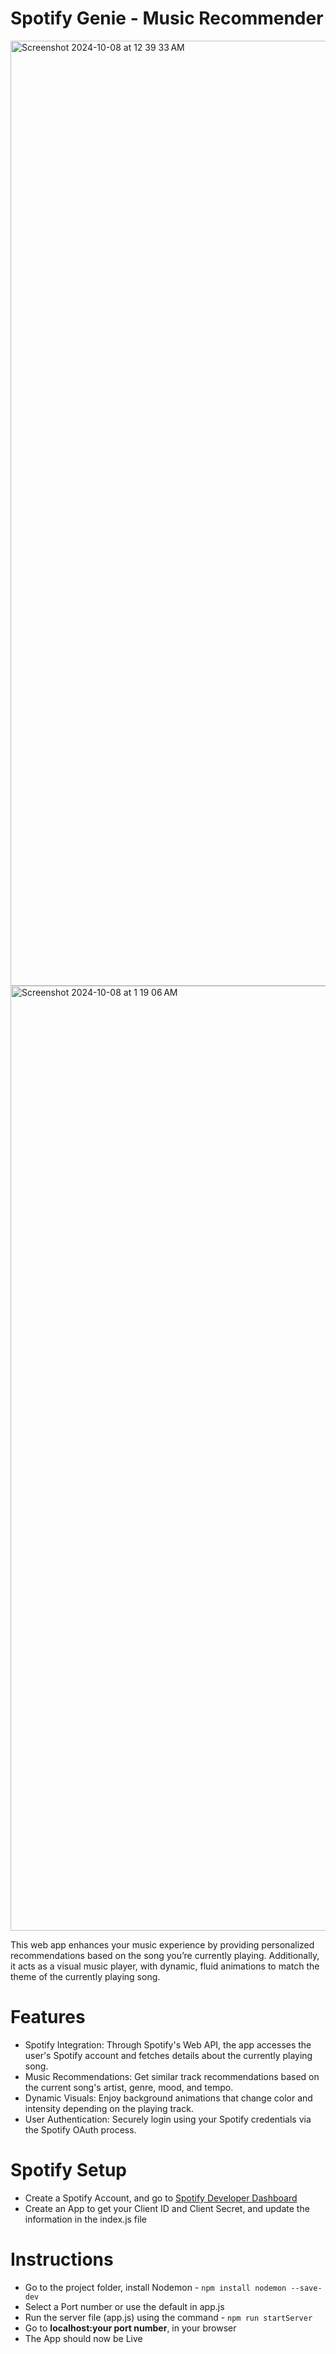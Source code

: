 # Spotify Genie - Music Recommender
<img width="1512" alt="Screenshot 2024-10-08 at 12 39 33 AM" src="https://github.com/user-attachments/assets/21ec5f16-62e2-4d0d-b116-9a0cef50b98f">
<img width="1512" alt="Screenshot 2024-10-08 at 1 19 06 AM" src="https://github.com/user-attachments/assets/ae007765-12d2-4830-8d79-bec5db176634">


This web app enhances your music experience by providing personalized recommendations based on the song you’re currently playing. Additionally, it acts as a visual music player, with dynamic, fluid
animations to match the theme of the currently playing song.

# Features
- Spotify Integration: Through Spotify's Web API, the app accesses the user's Spotify account and fetches details about the currently playing song.
- Music Recommendations: Get similar track recommendations based on the current song's artist, genre, mood, and tempo.
- Dynamic Visuals: Enjoy background animations that change color and intensity depending on the playing track.
- User Authentication: Securely login using your Spotify credentials via the Spotify OAuth process.

# Spotify Setup
- Create a Spotify Account, and go to [Spotify Developer Dashboard](https://developer.spotify.com/dashboard)
- Create an App to get your Client ID and Client Secret, and update the information in the index.js file

# Instructions
- Go to the project folder, install Nodemon - `npm install nodemon --save-dev`
- Select a Port number or use the default in app.js
- Run the server file (app.js) using the command - `npm run startServer`
- Go to **localhost:your port number**, in your browser
- The App should now be Live



